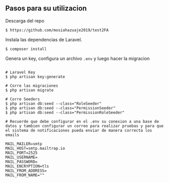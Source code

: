 ## Pasos para su utilizacion

Descarga del repo
```shell
$ https://github.com/mosiahazuaje2019/test2FA
```

Instala las dependencias de Laravel.
```shell
$ composer install
```

Genera un key, configura un archivo `.env` y luego hacer la migracion
```shell

# Laravel Key
$ php artisan key:generate

# Corre las migraciones
$ php artisan migrate

# Corre Seeders
$ php artisan db:seed --class="RoleSeeder"
$ php artisan db:seed --class="PermissionSeeder"
$ php artisan db:seed --class="PermissionRoleSeeder"

# Recuerde que debe configurar en el .env su conexion a una base de datos y tambien configurar un correo para realizar pruebas y para que el sistema de notificaciones pueda enviar de manera correcta los emails

MAIL_MAILER=smtp
MAIL_HOST=smtp.mailtrap.io
MAIL_PORT=2525
MAIL_USERNAME=
MAIL_PASSWORD=
MAIL_ENCRYPTION=tls
MAIL_FROM_ADDRESS=
MAIL_FROM_NAME=""

```
